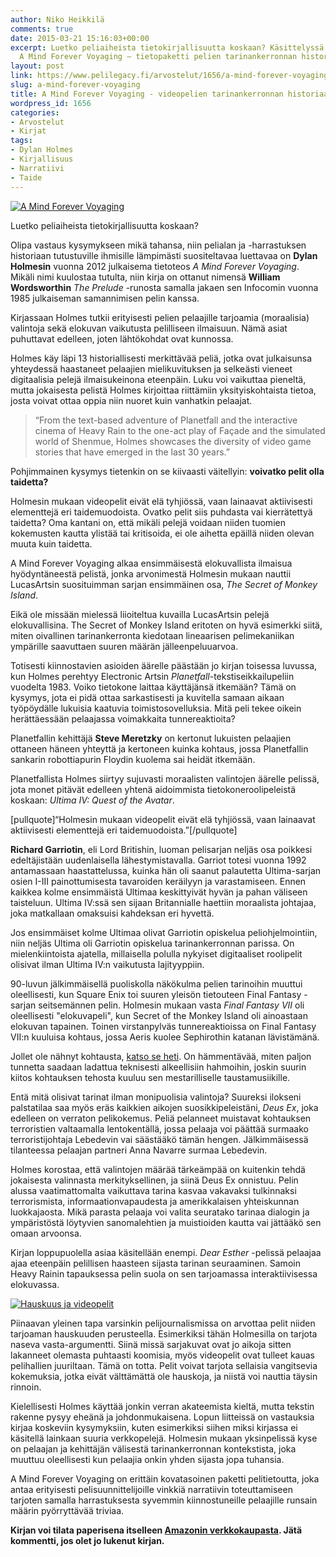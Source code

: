 ```yaml
---
author: Niko Heikkilä
comments: true
date: 2015-03-21 15:16:03+00:00
excerpt: Luetko peliaiheista tietokirjallisuutta koskaan? Käsittelyssä Dylan Holmesin
  A Mind Forever Voyaging – tietopaketti pelien tarinankerronnan historiaan.
layout: post
link: https://www.pelilegacy.fi/arvostelut/1656/a-mind-forever-voyaging
slug: a-mind-forever-voyaging
title: A Mind Forever Voyaging - videopelien tarinankerronnan historiaa
wordpress_id: 1656
categories:
- Arvostelut
- Kirjat
tags:
- Dylan Holmes
- Kirjallisuus
- Narratiivi
- Taide
---
```


[![A Mind Forever Voyaging](http://www.pelilegacy.fi/wp-content/uploads/2015/03/a_mind_forever_voyaging-201x300.jpg)](http://www.pelilegacy.fi/wp-content/uploads/2015/03/a_mind_forever_voyaging.jpg)



Luetko peliaiheista tietokirjallisuutta koskaan?

Olipa vastaus kysymykseen mikä tahansa, niin pelialan ja -harrastuksen historiaan tutustuville ihmisille lämpimästi suositeltavaa luettavaa on **Dylan Holmesin** vuonna 2012 julkaisema tietoteos _A Mind Forever Voyaging_. Mikäli nimi kuulostaa tutulta, niin kirja on ottanut nimensä **William Wordsworthin** _The Prelude_ -runosta samalla jakaen sen Infocomin vuonna 1985 julkaiseman samannimisen pelin kanssa.

Kirjassaan Holmes tutkii erityisesti pelien pelaajille tarjoamia (moraalisia) valintoja sekä elokuvan vaikutusta pelilliseen ilmaisuun. Nämä asiat puhuttavat edelleen, joten lähtökohdat ovat kunnossa.

Holmes käy läpi 13 historiallisesti merkittävää peliä, jotka ovat julkaisunsa yhteydessä haastaneet pelaajien mielikuvituksen ja selkeästi vieneet digitaalisia pelejä ilmaisukeinona eteenpäin. Luku voi vaikuttaa pieneltä, mutta jokaisesta pelistä Holmes kirjoittaa riittämiin yksityiskohtaista tietoa, josta voivat ottaa oppia niin nuoret kuin vanhatkin pelaajat.



<blockquote>“From the text-based adventure of Planetfall and the interactive cinema of Heavy Rain to the one-act play of Façade and the simulated world of Shenmue, Holmes showcases the diversity of video game stories that have emerged in the last 30 years.”</blockquote>



Pohjimmainen kysymys tietenkin on se kiivaasti väitellyin: **voivatko pelit olla taidetta?**

Holmesin mukaan videopelit eivät elä tyhjiössä, vaan lainaavat aktiivisesti elementtejä eri taidemuodoista. Ovatko pelit siis puhdasta vai kierrätettyä taidetta? Oma kantani on, että mikäli pelejä voidaan niiden tuomien kokemusten kautta ylistää tai kritisoida, ei ole aihetta epäillä niiden olevan muuta kuin taidetta.

A Mind Forever Voyaging alkaa ensimmäisestä elokuvallista ilmaisua hyödyntäneestä pelistä, jonka arvonimestä Holmesin mukaan nauttii LucasArtsin suosituimman sarjan ensimmäinen osa, _The Secret of Monkey Island_.

Eikä ole missään mielessä liioiteltua kuvailla LucasArtsin pelejä elokuvallisina. The Secret of Monkey Island eritoten on hyvä esimerkki siitä, miten oivallinen tarinankerronta kiedotaan lineaarisen pelimekaniikan ympärille saavuttaen suuren määrän jälleenpeluuarvoa.

Totisesti kiinnostavien asioiden äärelle päästään jo kirjan toisessa luvussa, kun Holmes perehtyy Electronic Artsin _Planetfall_-tekstiseikkailupeliin vuodelta 1983. Voiko tietokone laittaa käyttäjänsä itkemään? Tämä on kysymys, jota ei pidä ottaa sarkastisesti ja kuvitella samaan aikaan työpöydälle lukuisia kaatuvia toimistosovelluksia. Mitä peli tekee oikein herättäessään pelaajassa voimakkaita tunnereaktioita?

Planetfallin kehittäjä **Steve Meretzky** on kertonut lukuisten pelaajien ottaneen häneen yhteyttä ja kertoneen kuinka kohtaus, jossa Planetfallin sankarin robottiapurin Floydin kuolema sai heidät itkemään.

Planetfallista Holmes siirtyy sujuvasti moraalisten valintojen äärelle pelissä, jota monet pitävät edelleen yhtenä aidoimmista tietokoneroolipeleistä koskaan: _Ultima IV: Quest of the Avatar_.

[pullquote]“Holmesin mukaan videopelit eivät elä tyhjiössä, vaan lainaavat aktiivisesti elementtejä eri taidemuodoista.”[/pullquote]

**Richard Garriotin**, eli Lord Britishin, luoman pelisarjan neljäs osa poikkesi edeltäjistään uudenlaisella lähestymistavalla. Garriot totesi vuonna 1992 antamassaan haastattelussa, kuinka hän oli saanut palautetta Ultima-sarjan osien I-III painottumisesta tavaroiden keräilyyn ja varastamiseen. Ennen kaikkea kolme ensimmäistä Ultimaa keskittyivät hyvän ja pahan väliseen taisteluun. Ultima IV:ssä sen sijaan Britannialle haettiin moraalista johtajaa, joka matkallaan omaksuisi kahdeksan eri hyvettä.

Jos ensimmäiset kolme Ultimaa olivat Garriotin opiskelua peliohjelmointiin, niin neljäs Ultima oli Garriotin opiskelua tarinankerronnan parissa. On mielenkiintoista ajatella, millaisella polulla nykyiset digitaaliset roolipelit olisivat ilman Ultima IV:n vaikutusta lajityyppiin.

90-luvun jälkimmäisellä puoliskolla näkökulma pelien tarinoihin muuttui oleellisesti, kun Square Enix toi suuren yleisön tietouteen Final Fantasy -sarjan seitsemännen pelin. Holmesin mukaan vasta _Final Fantasy VII_ oli oleellisesti "elokuvapeli", kun Secret of the Monkey Island oli ainoastaan elokuvan tapainen. Toinen virstanpylväs tunnereaktioissa on Final Fantasy VII:n kuuluisa kohtaus, jossa Aeris kuolee Sephirothin katanan lävistämänä.

Jollet ole nähnyt kohtausta, [katso se heti](https://www.youtube.com/watch?v=Wx3duFYCcho). On hämmentävää, miten paljon tunnetta saadaan ladattua teknisesti alkeellisiin hahmoihin, joskin suurin kiitos kohtauksen tehosta kuuluu sen mestarilliselle taustamusiikille.

Entä mitä olisivat tarinat ilman monipuolisia valintoja? Suureksi ilokseni palstatilaa saa myös eräs kaikkien aikojen suosikkipeleistäni, _Deus Ex_, joka edelleen on verraton pelikokemus. Peliä pelanneet muistavat kohtauksen terroristien valtaamalla lentokentällä, jossa pelaaja voi päättää surmaako terroristijohtaja Lebedevin vai säästääkö tämän hengen. Jälkimmäisessä tilanteessa pelaajan partneri Anna Navarre surmaa Lebedevin.

Holmes korostaa, että valintojen määrää tärkeämpää on kuitenkin tehdä jokaisesta valinnasta merkityksellinen, ja siinä Deus Ex onnistuu. Pelin alussa vaatimattomalta vaikuttava tarina kasvaa vakavaksi tulkinnaksi terrorismista, informaationvapaudesta ja amerikkalaisen yhteiskunnan luokkajaosta. Mikä parasta pelaaja voi valita seuratako tarinaa dialogin ja ympäristöstä löytyvien sanomalehtien ja muistioiden kautta vai jättääkö sen omaan arvoonsa.

Kirjan loppupuolella asiaa käsitellään enempi. _Dear Esther_ -pelissä pelaajaa ajaa eteenpäin pelillisen haasteen sijasta tarinan seuraaminen. Samoin Heavy Rainin tapauksessa pelin suola on sen tarjoamassa interaktiivisessa elokuvassa.

[![Hauskuus ja videopelit](http://www.pelilegacy.fi/wp-content/uploads/2015/03/fun_and_games.png)](http://www.pelilegacy.fi/wp-content/uploads/2015/03/fun_and_games.png)

Piinaavan yleinen tapa varsinkin pelijournalismissa on arvottaa pelit niiden tarjoaman hauskuuden perusteella. Esimerkiksi tähän Holmesilla on tarjota naseva vasta-argumentti. Siinä missä sarjakuvat ovat jo aikoja sitten lakanneet olemasta puhtaasti koomisia, myös videopelit ovat tulleet kauas pelihallien juuriltaan. Tämä on totta. Pelit voivat tarjota sellaisia vangitsevia kokemuksia, jotka eivät välttämättä ole hauskoja, ja niistä voi nauttia täysin rinnoin.

Kielellisesti Holmes käyttää jonkin verran akateemista kieltä, mutta tekstin rakenne pysyy eheänä ja johdonmukaisena. Lopun liitteissä on vastauksia kirjaa koskeviin kysymyksiin, kuten esimerkiksi siihen miksi kirjassa ei käsitellä lainkaan suuria verkkopelejä. Holmesin mukaan yksinpelissä kyse on pelaajan ja kehittäjän välisestä tarinankerronnan kontekstista, joka muuttuu oleellisesti kun pelaajia onkin yhden sijasta jopa tuhansia.

A Mind Forever Voyaging on erittäin kovatasoinen paketti pelitietoutta, joka antaa erityisesti pelisuunnittelijoille vinkkiä narratiivin toteuttamiseen tarjoten samalla harrastuksesta syvemmin kiinnostuneille pelaajille runsain määrin pyörryttävää triviaa.

**Kirjan voi tilata paperisena itselleen [Amazonin verkkokaupasta](http://www.amazon.com/Mind-Forever-Voyaging-History-Storytelling/dp/1480005754). Jätä kommentti, jos olet jo lukenut kirjan.**
